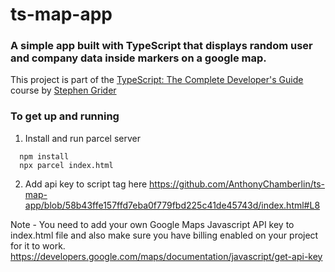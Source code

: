 # ts-map-app
### A simple app built with TypeScript that displays random user and company data inside markers on a google map.

This project is part of the [TypeScript: The Complete Developer's Guide](https://www.udemy.com/course/typescript-the-complete-developers-guide/) course by [Stephen Grider](https://www.udemy.com/user/sgslo/)

### To get up and running

1. Install and run parcel server
```
  npm install
  npx parcel index.html
```
2. Add api key to script tag here https://github.com/AnthonyChamberlin/ts-map-app/blob/58b43ffe157ffd7eba0f779fbd225c41de45743d/index.html#L8

Note - You need to add your own Google Maps Javascript API key to index.html file and also make sure you have billing enabled on your project for it to work.
https://developers.google.com/maps/documentation/javascript/get-api-key


